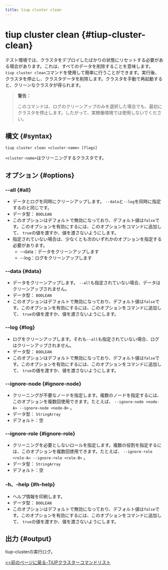 ```yaml
---
title: tiup cluster clean
---
```


# tiup cluster clean {#tiup-cluster-clean}

テスト環境では、クラスタをデプロイしたばかりの状態にリセットする必要がある場合があります。これは、すべてのデータを削除することを意味します。 `tiup cluster clean`コマンドを使用して簡単に行うことができます。実行後、クラスタを停止し、クラスタデータを削除します。クラスタを手動で再起動すると、クリーンなクラスタが得られます。

> **警告：**
>
> このコマンドは、ログのクリーンアップのみを選択した場合でも、最初にクラスタを停止します。したがって、実稼働環境では使用しないでください。

## 構文 {#syntax}

```shell
tiup cluster clean <cluster-name> [flags]
```

`<cluster-name>`はクリーニングするクラスタです。

## オプション {#options}

### &#x20;--all {#all}

-   データとログを同時にクリーンアップします。 `--data`と`--log`を同時に指定するのと同じです。
-   データ型： `BOOLEAN`
-   このオプションはデフォルトで無効になっており、デフォルト値は`false`です。このオプションを有効にするには、このオプションをコマンドに追加して、 `true`の値を渡すか、値を渡さないようにします。
-   指定されていない場合は、少なくとも次のいずれかのオプションを指定する必要があります。
    -   --data：データをクリーンアップします
    -   --log：ログをクリーンアップします

### &#x20;--data {#data}

-   データをクリーンアップします。 `--all`も指定されていない場合、データはクリーンアップされません。
-   データ型： `BOOLEAN`
-   このオプションはデフォルトで無効になっており、デフォルト値は`false`です。このオプションを有効にするには、このオプションをコマンドに追加して、 `true`の値を渡すか、値を渡さないようにします。

### &#x20;--log {#log}

-   ログをクリーンアップします。それも`--all`も指定されていない場合、ログはクリーンアップされません。
-   データ型： `BOOLEAN`
-   このオプションはデフォルトで無効になっており、デフォルト値は`false`です。このオプションを有効にするには、このオプションをコマンドに追加して、 `true`の値を渡すか、値を渡さないようにします。

### --ignore-node {#ignore-node}

-   クリーニングが不要なノードを指定します。複数のノードを指定するには、このオプションを複数回使用できます。たとえば、 `--ignore-node <node-A> --ignore-node <node-B>` 。
-   データ型： `StringArray`
-   デフォルト：空

### --ignore-role {#ignore-role}

-   クリーニングを必要としないロールを指定します。複数の役割を指定するには、このオプションを複数回使用できます。たとえば、 `--ignore-role <role-A> --ignore-role <role-B>` 。
-   データ型： `StringArray`
-   デフォルト：空

### -h、-help {#h-help}

-   ヘルプ情報を印刷します。
-   データ型： `BOOLEAN`
-   このオプションはデフォルトで無効になっており、デフォルト値は`false`です。このオプションを有効にするには、このオプションをコマンドに追加して、 `true`の値を渡すか、値を渡さないようにします。

## 出力 {#output}

tiup-clusterの実行ログ。

[&lt;&lt;前のページに戻る-TiUPクラスターコマンドリスト](/tiup/tiup-component-cluster.md#command-list)
